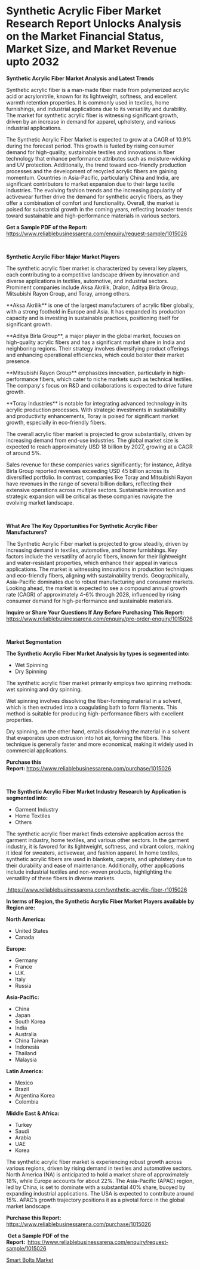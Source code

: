 <p><h1>Synthetic Acrylic Fiber Market Research Report Unlocks Analysis on the Market Financial Status, Market Size, and Market Revenue upto 2032</h1></p><p><strong>Synthetic Acrylic Fiber Market Analysis and Latest Trends</strong></p>
<p><p>Synthetic acrylic fiber is a man-made fiber made from polymerized acrylic acid or acrylonitrile, known for its lightweight, softness, and excellent warmth retention properties. It is commonly used in textiles, home furnishings, and industrial applications due to its versatility and durability. The market for synthetic acrylic fiber is witnessing significant growth, driven by an increase in demand for apparel, upholstery, and various industrial applications.</p><p>The Synthetic Acrylic Fiber Market is expected to grow at a CAGR of 10.9% during the forecast period. This growth is fueled by rising consumer demand for high-quality, sustainable textiles and innovations in fiber technology that enhance performance attributes such as moisture-wicking and UV protection. Additionally, the trend toward eco-friendly production processes and the development of recycled acrylic fibers are gaining momentum. Countries in Asia-Pacific, particularly China and India, are significant contributors to market expansion due to their large textile industries. The evolving fashion trends and the increasing popularity of activewear further drive the demand for synthetic acrylic fibers, as they offer a combination of comfort and functionality. Overall, the market is poised for substantial growth in the coming years, reflecting broader trends toward sustainable and high-performance materials in various sectors.</p></p>
<p><strong>Get a Sample PDF of the Report:&nbsp;</strong> <a href="https://www.reliablebusinessarena.com/enquiry/request-sample/1015026?utm_campaign=2488&utm_medium=2&utm_source=Github&utm_content=ia&utm_term=06032025&utm_id=synthetic-acrylic-fiber">https://www.reliablebusinessarena.com/enquiry/request-sample/1015026</a></p>
<p>&nbsp;</p>
<p><strong>Synthetic Acrylic Fiber Major Market Players</strong></p>
<p><p>The synthetic acrylic fiber market is characterized by several key players, each contributing to a competitive landscape driven by innovation and diverse applications in textiles, automotive, and industrial sectors. Prominent companies include Aksa Akrilik, Dralon, Aditya Birla Group, Mitsubishi Rayon Group, and Toray, among others.</p><p>**Aksa Akrilik** is one of the largest manufacturers of acrylic fiber globally, with a strong foothold in Europe and Asia. It has expanded its production capacity and is investing in sustainable practices, positioning itself for significant growth. </p><p>**Aditya Birla Group**, a major player in the global market, focuses on high-quality acrylic fibers and has a significant market share in India and neighboring regions. Their strategy involves diversifying product offerings and enhancing operational efficiencies, which could bolster their market presence.</p><p>**Mitsubishi Rayon Group** emphasizes innovation, particularly in high-performance fibers, which cater to niche markets such as technical textiles. The company's focus on R&D and collaborations is expected to drive future growth.</p><p>**Toray Industries** is notable for integrating advanced technology in its acrylic production processes. With strategic investments in sustainability and productivity enhancements, Toray is poised for significant market growth, especially in eco-friendly fibers.</p><p>The overall acrylic fiber market is projected to grow substantially, driven by increasing demand from end-use industries. The global market size is expected to reach approximately USD 18 billion by 2027, growing at a CAGR of around 5%.</p><p>Sales revenue for these companies varies significantly; for instance, Aditya Birla Group reported revenues exceeding USD 45 billion across its diversified portfolio. In contrast, companies like Toray and Mitsubishi Rayon have revenues in the range of several billion dollars, reflecting their extensive operations across multiple sectors. Sustainable innovation and strategic expansion will be critical as these companies navigate the evolving market landscape.</p></p>
<p>&nbsp;</p>
<p><strong>What Are The Key Opportunities For Synthetic Acrylic Fiber Manufacturers?</strong></p>
<p><p>The Synthetic Acrylic Fiber market is projected to grow steadily, driven by increasing demand in textiles, automotive, and home furnishings. Key factors include the versatility of acrylic fibers, known for their lightweight and water-resistant properties, which enhance their appeal in various applications. The market is witnessing innovations in production techniques and eco-friendly fibers, aligning with sustainability trends. Geographically, Asia-Pacific dominates due to robust manufacturing and consumer markets. Looking ahead, the market is expected to see a compound annual growth rate (CAGR) of approximately 4-6% through 2028, influenced by rising consumer demand for high-performance and sustainable materials.</p></p>
<p><strong>Inquire or Share Your Questions If Any Before Purchasing This Report:</strong> <a href="https://www.reliablebusinessarena.com/enquiry/pre-order-enquiry/1015026?utm_campaign=2488&utm_medium=2&utm_source=Github&utm_content=ia&utm_term=06032025&utm_id=synthetic-acrylic-fiber">https://www.reliablebusinessarena.com/enquiry/pre-order-enquiry/1015026</a></p>
<p>&nbsp;</p>
<p><strong>Market Segmentation</strong></p>
<p><strong>The Synthetic Acrylic Fiber Market Analysis by types is segmented into:</strong></p>
<p><ul><li>Wet Spinning</li><li>Dry Spinning</li></ul></p>
<p><p>The synthetic acrylic fiber market primarily employs two spinning methods: wet spinning and dry spinning. </p><p>Wet spinning involves dissolving the fiber-forming material in a solvent, which is then extruded into a coagulating bath to form filaments. This method is suitable for producing high-performance fibers with excellent properties.</p><p>Dry spinning, on the other hand, entails dissolving the material in a solvent that evaporates upon extrusion into hot air, forming the fibers. This technique is generally faster and more economical, making it widely used in commercial applications.</p></p>
<p><strong>Purchase this Report:&nbsp;</strong><a href="https://www.reliablebusinessarena.com/purchase/1015026?utm_campaign=2488&utm_medium=2&utm_source=Github&utm_content=ia&utm_term=06032025&utm_id=synthetic-acrylic-fiber">https://www.reliablebusinessarena.com/purchase/1015026</a></p>
<p>&nbsp;</p>
<p><strong>The Synthetic Acrylic Fiber Market Industry Research by Application is segmented into:</strong></p>
<p><ul><li>Garment Industry</li><li>Home Textiles</li><li>Others</li></ul></p>
<p><p>The synthetic acrylic fiber market finds extensive application across the garment industry, home textiles, and various other sectors. In the garment industry, it is favored for its lightweight, softness, and vibrant colors, making it ideal for sweaters, activewear, and fashion apparel. In home textiles, synthetic acrylic fibers are used in blankets, carpets, and upholstery due to their durability and ease of maintenance. Additionally, other applications include industrial textiles and non-woven products, highlighting the versatility of these fibers in diverse markets.</p></p>
<p><a href="https://www.reliablebusinessarena.com/synthetic-acrylic-fiber-r1015026?utm_campaign=2488&utm_medium=2&utm_source=Github&utm_content=ia&utm_term=06032025&utm_id=synthetic-acrylic-fiber">&nbsp;https://www.reliablebusinessarena.com/synthetic-acrylic-fiber-r1015026</a></p>
<p><strong>In terms of Region, the Synthetic Acrylic Fiber Market Players available by Region are:</strong></p>
<p>
    <p> <strong> North America: </strong>
        <ul>
            <li>United States</li>
            <li>Canada</li>
        </ul>
        </p> 
    <p> <strong> Europe: </strong>
        <ul>
            <li>Germany</li>
            <li>France</li>
            <li>U.K.</li>
            <li>Italy</li>
            <li>Russia</li>
        </ul>
        </p> 
    <p> <strong> Asia-Pacific: </strong>
        <ul>
            <li>China</li>
            <li>Japan</li>
            <li>South Korea</li>
            <li>India</li>
            <li>Australia</li>
            <li>China Taiwan</li>
            <li>Indonesia</li>
            <li>Thailand</li>
            <li>Malaysia</li>
        </ul>
        </p> 
    <p> <strong> Latin America: </strong>
        <ul>
            <li>Mexico</li>
            <li>Brazil</li>
            <li>Argentina Korea</li>
            <li>Colombia</li>
        </ul>
        </p> 
    <p> <strong> Middle East & Africa: </strong>
        <ul>
            <li>Turkey</li>
            <li>Saudi</li>
            <li>Arabia</li>
            <li>UAE</li>
            <li>Korea</li>
        </ul>
    </p>
    </p>
<p><p>The synthetic acrylic fiber market is experiencing robust growth across various regions, driven by rising demand in textiles and automotive sectors. North America (NA) is anticipated to hold a market share of approximately 18%, while Europe accounts for about 22%. The Asia-Pacific (APAC) region, led by China, is set to dominate with a substantial 40% share, buoyed by expanding industrial applications. The USA is expected to contribute around 15%. APAC’s growth trajectory positions it as a pivotal force in the global market landscape.</p></p>
<p><strong>Purchase this Report: </strong><a href="https://www.reliablebusinessarena.com/purchase/1015026?utm_campaign=2488&utm_medium=2&utm_source=Github&utm_content=ia&utm_term=06032025&utm_id=synthetic-acrylic-fiber">https://www.reliablebusinessarena.com/purchase/1015026</a></p>
<p>&nbsp;<strong>Get a Sample PDF of the Report:&nbsp;&nbsp;</strong><a href="https://www.reliablebusinessarena.com/enquiry/request-sample/1015026?utm_campaign=2488&utm_medium=2&utm_source=Github&utm_content=ia&utm_term=06032025&utm_id=synthetic-acrylic-fiber">https://www.reliablebusinessarena.com/enquiry/request-sample/1015026</a></p>
<p><strong></strong></p>
<p><p><a href="https://github.com/sherikacas30/Market-Research-Report-List-1/blob/main/smart-bolts-market.md?utm_campaign=2488&utm_medium=2&utm_source=Github&utm_content=ia&utm_term=06032025&utm_id=synthetic-acrylic-fiber">Smart Bolts Market</a></p></p>